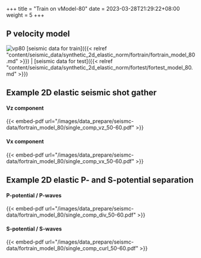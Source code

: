 +++
title = "Train on vModel-80"
date =  2023-03-28T21:29:22+08:00
weight = 5
+++

## P velocity model

![vp80](/images/data_prepare/velocity-model/vp_80.svg?width=40pc) 
[seismic data for train]({{< relref "content/seismic_data/synthetic_2d_elastic_norm/fortrain/fortrain_model_80.md" >}}) | 
[seismic data for test]({{< relref "content/seismic_data/synthetic_2d_elastic_norm/fortest/fortest_model_80.md" >}})
## Example 2D elastic seismic shot gather

#### Vz component 
{{< embed-pdf url="/images/data_prepare/seismc-data/fortrain_model_80/single_comp_vz_50-60.pdf" >}}

#### Vx component 
{{< embed-pdf url="/images/data_prepare/seismc-data/fortrain_model_80/single_comp_vx_50-60.pdf" >}}

## Example 2D elastic P- and S-potential separation


#### P-potential / P-waves 
{{< embed-pdf url="/images/data_prepare/seismc-data/fortrain_model_80/single_comp_div_50-60.pdf" >}}


#### S-potential / S-waves 
{{< embed-pdf url="/images/data_prepare/seismc-data/fortrain_model_80/single_comp_curl_50-60.pdf" >}}


